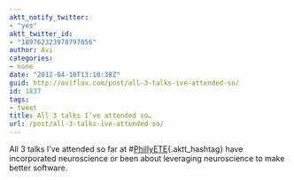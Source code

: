 ```yaml
---
aktt_notify_twitter:
- "yes"
aktt_twitter_id:
- "189762323978797056"
author: Avi
categories:
- none
date: "2012-04-10T13:10:38Z"
guid: http://aviflax.com/post/all-3-talks-ive-attended-so/
id: 1837
tags:
- tweet
title: All 3 talks I’ve attended so…
url: /post/all-3-talks-ive-attended-so/
---
```

All 3 talks I’ve attended so far at #[PhillyETE](http://search.twitter.com/search?q=%23PhillyETE){.aktt_hashtag} have incorporated neuroscience or been about leveraging neuroscience to make better software.